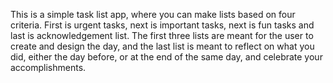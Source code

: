 This is a simple task list app, where you can make lists based on four criteria. First is urgent tasks, next is important tasks, next is fun tasks and last is acknowledgement list. The first three lists are meant for the user to create and design the day, and the last list is meant to reflect on what you did, either the day before, or at the end of the same day, and celebrate your accomplishments.